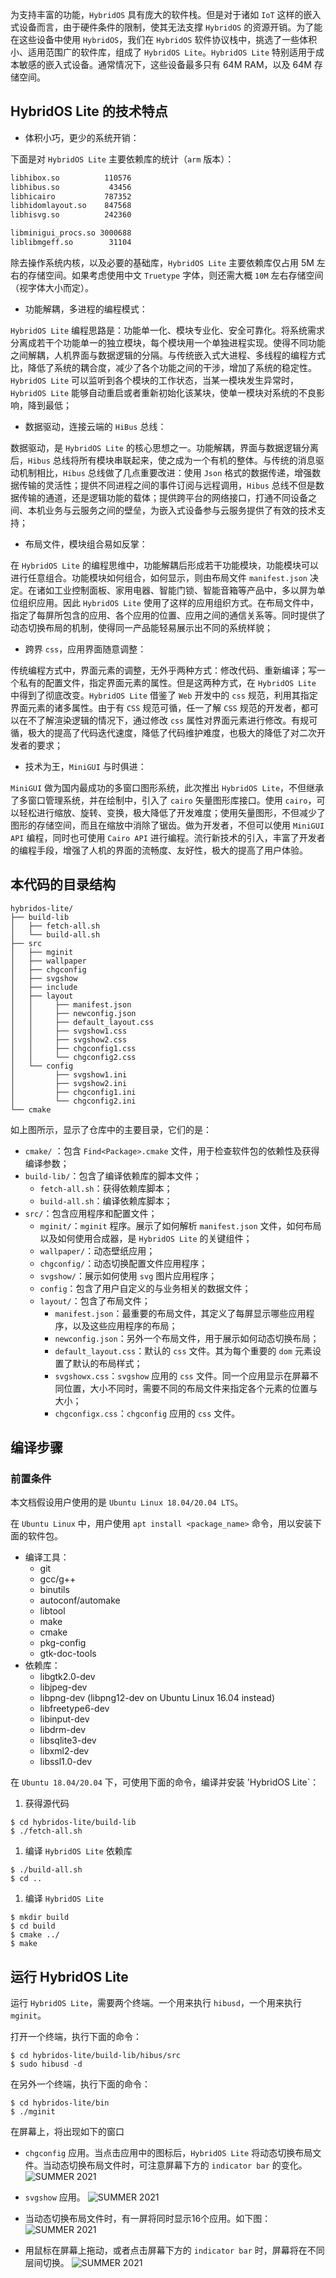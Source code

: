 
为支持丰富的功能，`HybridOS` 具有庞大的软件栈。但是对于诸如 `IoT` 这样的嵌入式设备而言，由于硬件条件的限制，使其无法支撑 `HybridOS` 的资源开销。为了能在这些设备中使用 `HybridOS`，我们在 `HybridOS` 软件协议栈中，挑选了一些体积小、适用范围广的软件库，组成了 `HybridOS Lite`。`HybridOS Lite` 特别适用于成本敏感的嵌入式设备。通常情况下，这些设备最多只有 64M RAM，以及 64M 存储空间。


## HybridOS Lite 的技术特点  

- 体积小巧，更少的系统开销：

下面是对 `HybridOS Lite` 主要依赖库的统计（`arm` 版本）：

``` bash
libhibox.so          110576 
libhibus.so           43456 
libhicairo           787352 
libhidomlayout.so    847568
libhisvg.so          242360

libminigui_procs.so 3000688
liblibmgeff.so        31104
```

除去操作系统内核，以及必要的基础库，`HybridOS Lite` 主要依赖库仅占用 5M 左右的存储空间。如果考虑使用中文 `Truetype` 字体，则还需大概 `10M` 左右存储空间（视字体大小而定）。

- 功能解耦，多进程的编程模式：

`HybridOS Lite` 编程思路是：功能单一化、模块专业化、安全可靠化。将系统需求分离成若干个功能单一的独立模块，每个模块用一个单独进程实现。使得不同功能之间解耦，人机界面与数据逻辑的分隔。与传统嵌入式大进程、多线程的编程方式比，降低了系统的耦合度，减少了各个功能之间的干涉，增加了系统的稳定性。`HybridOS Lite` 可以监听到各个模块的工作状态，当某一模块发生异常时，`HybridOS Lite` 能够自动重启或者重新初始化该某块，使单一模块对系统的不良影响，降到最低；

- 数据驱动，连接云端的 `HiBus` 总线：

数据驱动，是 `HybridOS Lite` 的核心思想之一。功能解耦，界面与数据逻辑分离后，`Hibus` 总线将所有模块串联起来，使之成为一个有机的整体。与传统的消息驱动机制相比，`Hibus` 总线做了几点重要改进：使用 `Json` 格式的数据传递，增强数据传输的灵活性；提供不同进程之间的事件订阅与远程调用，`Hibus` 总线不但是数据传输的通道，还是逻辑功能的载体；提供跨平台的网络接口，打通不同设备之间、本机业务与云服务之间的壁垒，为嵌入式设备参与云服务提供了有效的技术支持；

- 布局文件，模块组合易如反掌：

在 `HybridOS Lite` 的编程思维中，功能解耦后形成若干功能模块，功能模块可以进行任意组合。功能模块如何组合，如何显示，则由布局文件 `manifest.json` 决定。在诸如工业控制面板、家用电器、智能门锁、智能音箱等产品中，多以屏为单位组织应用。因此 `HybridOS Lite` 使用了这样的应用组织方式。在布局文件中，指定了每屏所包含的应用、各个应用的位置、应用之间的通信关系等。同时提供了动态切换布局的机制，使得同一产品能轻易展示出不同的系统样貌；

- 跨界 `css`，应用界面随意调整：

传统编程方式中，界面元素的调整，无外乎两种方式：修改代码、重新编译；写一个私有的配置文件，指定界面元素的属性。但是这两种方式，在 `HybridOS Lite` 中得到了彻底改变。`HybridOS Lite` 借鉴了 `Web` 开发中的 `css` 规范，利用其指定界面元素的诸多属性。由于有 `CSS` 规范可循，任一了解 `CSS` 规范的开发者，都可以在不了解渲染逻辑的情况下，通过修改 `css` 属性对界面元素进行修改。有规可循，极大的提高了代码迭代速度，降低了代码维护难度，也极大的降低了对二次开发者的要求；

- 技术为王，`MiniGUI` 与时俱进：

`MiniGUI` 做为国内最成功的多窗口图形系统，此次推出 `HybridOS Lite`，不但继承了多窗口管理系统，并在绘制中，引入了 `cairo` 矢量图形库接口。使用 `cairo`，可以轻松进行缩放、旋转、变换，极大降低了开发难度；使用矢量图形，不但减少了图形的存储空间，而且在缩放中消除了锯齿。做为开发者，不但可以使用 `MiniGUI API` 编程，同时也可使用 `Cairo API` 进行编程。流行新技术的引入，丰富了开发者的编程手段，增强了人机的界面的流畅度、友好性，极大的提高了用户体验。


## 本代码的目录结构  

```
hybridos-lite/
├── build-lib
│   ├── fetch-all.sh
│   └── build-all.sh
├── src
│   ├── mginit
│   ├── wallpaper
│   ├── chgconfig
│   ├── svgshow 
│   ├── include 
│   ├── layout
│   │     ├── manifest.json
│   │     ├── newconfig.json
│   │     ├── default_layout.css
│   │     ├── svgshow1.css
│   │     ├── svgshow2.css
│   │     ├── chgconfig1.css
│   │     └── chgconfig2.css
│   └── config
│         ├── svgshow1.ini
│         ├── svgshow2.ini
│         ├── chgconfig1.ini
│         └── chgconfig2.ini
└── cmake 
```

如上图所示，显示了仓库中的主要目录，它们的是：

- `cmake/` ：包含 `Find<Package>.cmake` 文件，用于检查软件包的依赖性及获得编译参数；
- `build-lib/`：包含了编译依赖库的脚本文件；
  - `fetch-all.sh`：获得依赖库脚本；
  - `build-all.sh`：编译依赖库脚本；
- `src/`：包含应用程序和配置文件；
  - `mginit/`：`mginit` 程序。展示了如何解析 `manifest.json` 文件，如何布局以及如何使用合成器，是 `HybridOS Lite` 的关键组件；
  - `wallpaper/`：动态壁纸应用；
  - `chgconfig/`：动态切换配置文件应用程序；
  - `svgshow/`：展示如何使用 `svg` 图片应用程序；
  - `config`：包含了用户自定义的与业务相关的数据文件；
  - `layout/`：包含了布局文件；
    - `manifest.json`：最重要的布局文件，其定义了每屏显示哪些应用程序，以及这些应用程序的布局；
    - `newconfig.json`：另外一个布局文件，用于展示如何动态切换布局；
    - `default_layout.css`：默认的 `css` 文件。其为每个重要的 `dom` 元素设置了默认的布局样式；
    - `svgshowx.css`：`svgshow` 应用的 `css` 文件。同一个应用显示在屏幕不同位置，大小不同时，需要不同的布局文件来指定各个元素的位置与大小；
    - `chgconfigx.css`：`chgconfig` 应用的 `css` 文件。

## 编译步骤  

### 前置条件

本文档假设用户使用的是 `Ubuntu Linux 18.04/20.04 LTS`。

在 `Ubuntu Linux` 中，用户使用 `apt install <package_name>` 命令，用以安装下面的软件包。

* 编译工具：
   * git
   * gcc/g++
   * binutils
   * autoconf/automake
   * libtool
   * make
   * cmake
   * pkg-config
   * gtk-doc-tools
* 依赖库：
   * libgtk2.0-dev
   * libjpeg-dev
   * libpng-dev (libpng12-dev on Ubuntu Linux 16.04 instead)
   * libfreetype6-dev
   * libinput-dev
   * libdrm-dev
   * libsqlite3-dev
   * libxml2-dev
   * libssl1.0-dev

在 `Ubuntu 18.04/20.04` 下，可使用下面的命令，编译并安装 'HybridOS Lite`：

1. 获得源代码

```
$ cd hybridos-lite/build-lib
$ ./fetch-all.sh
```

1. 编译 `HybridOS Lite` 依赖库

```
$ ./build-all.sh
$ cd ..
```

1. 编译 `HybridOS Lite`

```
$ mkdir build
$ cd build
$ cmake ../
$ make
```

## 运行 HybridOS Lite  

运行 `HybridOS Lite`，需要两个终端。一个用来执行 `hibusd`，一个用来执行 `mginit`。

打开一个终端，执行下面的命令：

```
$ cd hybridos-lite/build-lib/hibus/src 
$ sudo hibusd -d
```

在另外一个终端，执行下面的命令：
```
$ cd hybridos-lite/bin 
$ ./mginit
```

在屏幕上，将出现如下的窗口

- `chgconfig` 应用。当点击应用中的图标后，`HybridOS Lite` 将动态切换布局文件。当动态切换布局文件时，可注意屏幕下方的 `indicator bar` 的变化。
![SUMMER 2021](summer2021/figures/chgconfig.png)

- `svgshow` 应用。 
![SUMMER 2021](summer2021/figures/gear.png)

- 当动态切换布局文件时，有一屏将同时显示16个应用。如下图：
![SUMMER 2021](summer2021/figures/multi.png)

- 用鼠标在屏幕上拖动，或者点击屏幕下方的 `indicator bar` 时，屏幕将在不同层间切换。
![SUMMER 2021](summer2021/figures/drag.png)
